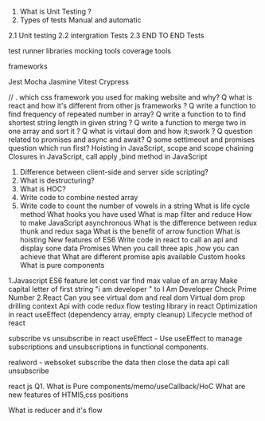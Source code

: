 1. What is Unit Testing ?
2. Types of tests
Manual and automatic

 2.1 Unit testing 
 2.2 intergration Tests
 2.3 END TO END Tests

test runner 
libraries
mocking tools
coverage tools

frameworks

Jest
Mocha
Jasmine
Vitest
Crypress

//
. which css framework you used for making website and why?
Q what is react and how it's different from other js frameworks ?
Q write a function to find frequency of repeated number in array?
Q write a function to to find shortest string length in given string ?
Q write a function to merge two in one array and sort it ?
Q what is virtaul dom and how it;swork ?
Q question related to promises and async and await?
Q some settimeout and promises question which run first?
Hoisting in JavaScript, scope and scope chaining
Closures in JavaScript, call apply ,bind method in JavaScript
1. Difference between client-side and server side scripting? 
2. What is destructuring? 
3. What is HOC? 
4. Write code to combine nested array 
5. Write code to count the number of vowels in a string
What is life cycle method What hooks you have used What is map filter and reduce How to make JavaScript asynchronous What is the difference between redux thunk and redux saga What is the benefit of arrow function What is hoisting New features of ES6 Write code in react to call an api and display sone data Promises When you call three apis ,how you can achieve that What are different promise apis available Custom hooks What is pure components

1.Javascript ES6 feature let const var find max value of an array Make capital letter of first string "i am developer " to I Am Developer Check Prime Number 2.React Can you see virtual dom and real dom Virtual dom prop drilling context Api with code redux flow testing library in react Optimization in react useEffect (dependency array, empty cleanup) Lifecycle method of react

subscribe vs unsubscribe in react useEffect - Use useEffect to manage subscriptions and unsubscriptions in functional components.

realword - websoket subscribe the data then close the data api call unsubscribe

react js 
Q1. What is Pure components/memo/useCallback/HoC
What are new features of HTMl5,css positions

What is reducer and it's flow
